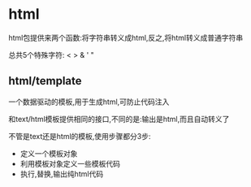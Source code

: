# html

html包提供来两个函数:将字符串转义成html,反之,将html转义成普通字符串

总共5个特殊字符: < > & ' " 

## html/template 

一个数据驱动的模板,用于生成html,可防止代码注入

和text/html模板提供相同的接口,不同的是:输出是html,而且自动转义了

不管是text还是html的模板,使用步骤都分3步:
- 定义一个模板对象
- 利用模板对象定义一些模板代码
- 执行,替换,输出纯html代码



